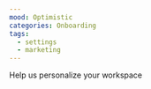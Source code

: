 ```yaml
---
mood: Optimistic
categories: Onboarding
tags:
  - settings
  - marketing
---
```

Help us personalize your workspace